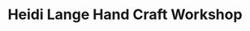 ---
title: "Heidi Lange Hand Craft Workshop"
url: /naivasha/heidi-lange-hand-craft-workshop/
shop: Andenken
---